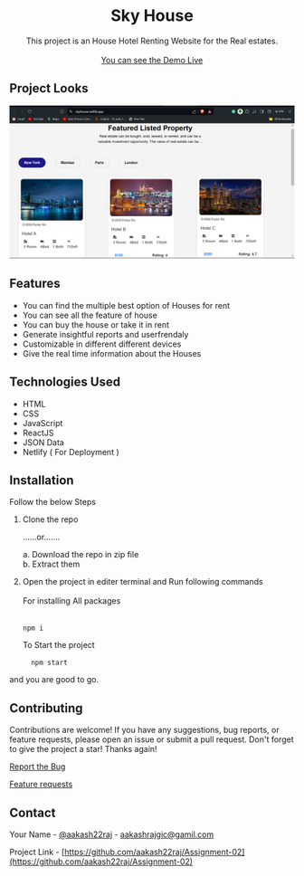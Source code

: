 <div align="center" id='readme-top'>
  
  <h1 align="center">Sky House</h1>

  <p align="center">
    This project is an House Hotel Renting Website for the Real estates.
    <br />   
    <br />
    <a href="https://skyhouse.netlify.app/">You can see the Demo Live</a>
  </p>
</div>

## Project Looks
<img src='https://github.com/aakash22raj/Assignment-02/blob/main/houserent.png'>


## Features

- You can find the multiple best option of Houses for rent
- You can see all the feature of house
- You can buy the house or take it in rent
- Generate insightful reports and userfrendaly
- Customizable in different different devices
- Give the real time information about the Houses


## Technologies Used

- HTML
- CSS
- JavaScript
- ReactJS
- JSON Data
- Netlify ( For Deployment )


## Installation
Follow the below Steps

<ol>
  <li>
   Clone the repo

......or....... 

a. Download the repo in zip file <br>
b. Extract them
  </li>
  <li>Open the project in editer terminal and Run  following commands 
    <br><br>
  For installing All packages <br><br> 
    
    npm i 
    
  To Start the project 
  ```
    npm start
  ```
    
  </li>
</ol>

and you are good to go.


## Contributing

Contributions are welcome! If you have any suggestions, bug reports, or feature requests, please open an issue or submit a pull request. 
Don't forget to give the project a star! Thanks again!

<a href="">Report the Bug</a>

<a href="">Feature requests</a>


<!-- CONTACT -->
## Contact

Your Name - [@aakash22raj](https://www.instagram.com/aakash22raj/) - aakashrajgic@gamil.com

Project Link - [https://github.com/aakash22raj/Assignment-02](https://github.com/aakash22raj/Assignment-02)

